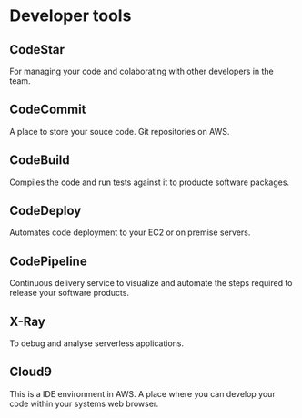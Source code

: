# Developer tools

## CodeStar

For managing your code and colaborating with other developers in the team.

## CodeCommit

A place to store your souce code. Git repositories on AWS.

## CodeBuild

Compiles the code and run tests against it to producte software packages.

## CodeDeploy

Automates code deployment to your EC2 or on premise servers.

## CodePipeline

Continuous delivery service to visualize and automate the steps required to release your software products.

## X-Ray

To debug and analyse serverless applications.

## Cloud9

This is a IDE environment in AWS. A place where you can develop your code within your systems web browser.